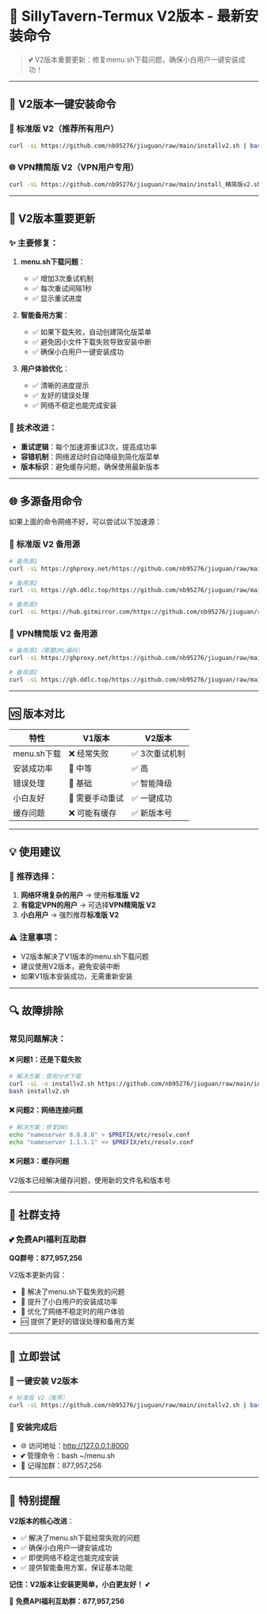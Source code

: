 # 🌸 SillyTavern-Termux V2版本 - 最新安装命令

> 💕 V2版本重要更新：修复menu.sh下载问题，确保小白用户一键安装成功！

---

## 🚀 V2版本一键安装命令

### 🌟 **标准版 V2**（推荐所有用户）

```bash
curl -sL https://github.com/nb95276/jiuguan/raw/main/installv2.sh | bash
```

### 🌐 **VPN精简版 V2**（VPN用户专用）

```bash
curl -sL https://github.com/nb95276/jiuguan/raw/main/install_精简版v2.sh | bash
```

---

## 🎯 V2版本重要更新

### ✨ 主要修复：

1. **menu.sh下载问题**：
   - ✅ 增加3次重试机制
   - ✅ 每次重试间隔1秒
   - ✅ 显示重试进度

2. **智能备用方案**：
   - ✅ 如果下载失败，自动创建简化版菜单
   - ✅ 避免因小文件下载失败导致安装中断
   - ✅ 确保小白用户一键安装成功

3. **用户体验优化**：
   - ✅ 清晰的进度提示
   - ✅ 友好的错误处理
   - ✅ 网络不稳定也能完成安装

### 🔧 技术改进：

- **重试逻辑**：每个加速源重试3次，提高成功率
- **容错机制**：网络波动时自动降级到简化版菜单
- **版本标识**：避免缓存问题，确保使用最新版本

---

## 🌐 多源备用命令

如果上面的命令网络不好，可以尝试以下加速源：

### 🥇 **标准版 V2 备用源**

```bash
# 备用源1
curl -sL https://ghproxy.net/https://github.com/nb95276/jiuguan/raw/main/installv2.sh | bash

# 备用源2
curl -sL https://gh.ddlc.top/https://github.com/nb95276/jiuguan/raw/main/installv2.sh | bash

# 备用源3
curl -sL https://hub.gitmirror.com/https://github.com/nb95276/jiuguan/raw/main/installv2.sh | bash
```

### 🥈 **VPN精简版 V2 备用源**

```bash
# 备用源1（需要URL编码）
curl -sL https://ghproxy.net/https://github.com/nb95276/jiuguan/raw/main/install_%E7%B2%BE%E7%AE%80%E7%89%88v2.sh | bash

# 备用源2
curl -sL https://gh.ddlc.top/https://github.com/nb95276/jiuguan/raw/main/install_%E7%B2%BE%E7%AE%80%E7%89%88v2.sh | bash
```

---

## 🆚 版本对比

| 特性 | V1版本 | V2版本 |
|------|--------|--------|
| menu.sh下载 | ❌ 经常失败 | ✅ 3次重试机制 |
| 安装成功率 | 🔶 中等 | ✅ 高 |
| 错误处理 | 🔶 基础 | ✅ 智能降级 |
| 小白友好 | 🔶 需要手动重试 | ✅ 一键成功 |
| 缓存问题 | ❌ 可能有缓存 | ✅ 新版本号 |

---

## 💡 使用建议

### 🎯 **推荐选择**：

1. **网络环境复杂的用户** → 使用**标准版 V2**
2. **有稳定VPN的用户** → 可选择**VPN精简版 V2**
3. **小白用户** → 强烈推荐**标准版 V2**

### ⚠️ **注意事项**：

- V2版本解决了V1版本的menu.sh下载问题
- 建议使用V2版本，避免安装中断
- 如果V1版本安装成功，无需重新安装

---

## 🔍 故障排除

### 常见问题解决：

#### ❌ 问题1：还是下载失败
```bash
# 解决方案：使用分步下载
curl -sL -o installv2.sh https://github.com/nb95276/jiuguan/raw/main/installv2.sh
bash installv2.sh
```

#### ❌ 问题2：网络连接问题
```bash
# 解决方案：修复DNS
echo "nameserver 8.8.8.8" > $PREFIX/etc/resolv.conf
echo "nameserver 1.1.1.1" >> $PREFIX/etc/resolv.conf
```

#### ❌ 问题3：缓存问题
V2版本已经解决缓存问题，使用新的文件名和版本号

---

## 🍻 社群支持

### 💕 免费API福利互助群
**QQ群号：877,957,256**

V2版本更新内容：
- 🎀 解决了menu.sh下载失败的问题
- 💝 提升了小白用户的安装成功率
- 🌸 优化了网络不稳定时的用户体验
- 🆘 提供了更好的错误处理和备用方案

---

## 🌟 立即尝试

### 🚀 **一键安装 V2版本**

```bash
# 标准版 V2（推荐）
curl -sL https://github.com/nb95276/jiuguan/raw/main/installv2.sh | bash
```

### 📱 **安装完成后**

- 🌐 访问地址：http://127.0.0.1:8000
- 💕 管理命令：bash ~/menu.sh
- 🍻 记得加群：877,957,256

---

## 💖 特别提醒

**V2版本的核心改进**：
- ✅ 解决了menu.sh下载经常失败的问题
- ✅ 确保小白用户一键安装成功
- ✅ 即使网络不稳定也能完成安装
- ✅ 提供智能备用方案，保证基本功能

**记住：V2版本让安装更简单，小白更友好！** 💕

🍻 **免费API福利互助群：877,957,256**
